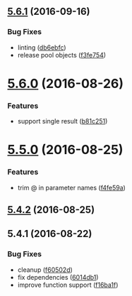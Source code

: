<a name="5.6.1"></a>
## [5.6.1](https://github.com/softwaregroup-bg/ut-port-postgres/compare/v5.6.0...v5.6.1) (2016-09-16)


### Bug Fixes

* linting ([db6ebfc](https://github.com/softwaregroup-bg/ut-port-postgres/commit/db6ebfc))
* release pool objects ([f3fe754](https://github.com/softwaregroup-bg/ut-port-postgres/commit/f3fe754))



<a name="5.6.0"></a>
# [5.6.0](https://github.com/softwaregroup-bg/ut-port-postgres/compare/v5.5.0...v5.6.0) (2016-08-26)


### Features

* support single result ([b81c251](https://github.com/softwaregroup-bg/ut-port-postgres/commit/b81c251))



<a name="5.5.0"></a>
# [5.5.0](https://github.com/softwaregroup-bg/ut-port-postgres/compare/v5.4.2...v5.5.0) (2016-08-25)


### Features

* trim @ in parameter names ([f4fe59a](https://github.com/softwaregroup-bg/ut-port-postgres/commit/f4fe59a))



<a name="5.4.2"></a>
## [5.4.2](https://github.com/softwaregroup-bg/ut-port-postgres/compare/v5.4.1...v5.4.2) (2016-08-25)



<a name="5.4.1"></a>
## 5.4.1 (2016-08-22)


### Bug Fixes

* cleanup ([f60502d](https://github.com/softwaregroup-bg/ut-port-postgres/commit/f60502d))
* fix dependencies ([6014db1](https://github.com/softwaregroup-bg/ut-port-postgres/commit/6014db1))
* improve function support ([f16ba1f](https://github.com/softwaregroup-bg/ut-port-postgres/commit/f16ba1f))



